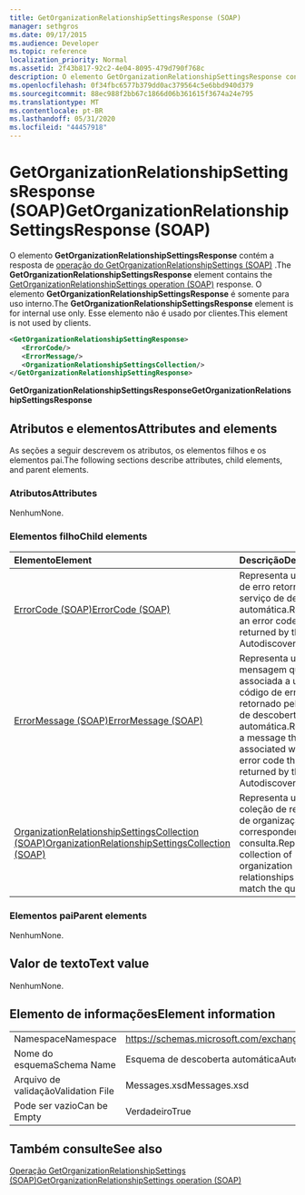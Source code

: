 ```yaml
---
title: GetOrganizationRelationshipSettingsResponse (SOAP)
manager: sethgros
ms.date: 09/17/2015
ms.audience: Developer
ms.topic: reference
localization_priority: Normal
ms.assetid: 2f43b817-92c2-4e04-8095-479d790f768c
description: O elemento GetOrganizationRelationshipSettingsResponse contém a resposta de operação do GetOrganizationRelationshipSettings (SOAP). O elemento GetOrganizationRelationshipSettingsResponse é somente para uso interno. Esse elemento não é usado por clientes.
ms.openlocfilehash: 0f34fbc6577b379dd0ac379564c5e6bbd940d379
ms.sourcegitcommit: 88ec988f2bb67c1866d06b361615f3674a24e795
ms.translationtype: MT
ms.contentlocale: pt-BR
ms.lasthandoff: 05/31/2020
ms.locfileid: "44457918"
---
```

# <a name="getorganizationrelationshipsettingsresponse-soap"></a><span data-ttu-id="b7328-105">GetOrganizationRelationshipSettingsResponse (SOAP)</span><span class="sxs-lookup"><span data-stu-id="b7328-105">GetOrganizationRelationshipSettingsResponse (SOAP)</span></span>

<span data-ttu-id="b7328-106">O elemento **GetOrganizationRelationshipSettingsResponse** contém a resposta de [operação do GetOrganizationRelationshipSettings (SOAP)](getorganizationrelationshipsettings-operation-soap.md) .</span><span class="sxs-lookup"><span data-stu-id="b7328-106">The **GetOrganizationRelationshipSettingsResponse** element contains the [GetOrganizationRelationshipSettings operation (SOAP)](getorganizationrelationshipsettings-operation-soap.md) response.</span></span> <span data-ttu-id="b7328-107">O elemento **GetOrganizationRelationshipSettingsResponse** é somente para uso interno.</span><span class="sxs-lookup"><span data-stu-id="b7328-107">The **GetOrganizationRelationshipSettingsResponse** element is for internal use only.</span></span> <span data-ttu-id="b7328-108">Esse elemento não é usado por clientes.</span><span class="sxs-lookup"><span data-stu-id="b7328-108">This element is not used by clients.</span></span> 
  
```XML
<GetOrganizationRelationshipSettingResponse>
   <ErrorCode/>
   <ErrorMessage/>
   <OrganizationRelationshipSettingsCollection/>
</GetOrganizationRelationshipSettingResponse>
```

 <span data-ttu-id="b7328-109">**GetOrganizationRelationshipSettingsResponse**</span><span class="sxs-lookup"><span data-stu-id="b7328-109">**GetOrganizationRelationshipSettingsResponse**</span></span>
## <a name="attributes-and-elements"></a><span data-ttu-id="b7328-110">Atributos e elementos</span><span class="sxs-lookup"><span data-stu-id="b7328-110">Attributes and elements</span></span>

<span data-ttu-id="b7328-111">As seções a seguir descrevem os atributos, os elementos filhos e os elementos pai.</span><span class="sxs-lookup"><span data-stu-id="b7328-111">The following sections describe attributes, child elements, and parent elements.</span></span>
  
### <a name="attributes"></a><span data-ttu-id="b7328-112">Atributos</span><span class="sxs-lookup"><span data-stu-id="b7328-112">Attributes</span></span>

<span data-ttu-id="b7328-113">Nenhum</span><span class="sxs-lookup"><span data-stu-id="b7328-113">None.</span></span>
  
### <a name="child-elements"></a><span data-ttu-id="b7328-114">Elementos filho</span><span class="sxs-lookup"><span data-stu-id="b7328-114">Child elements</span></span>

|<span data-ttu-id="b7328-115">**Elemento**</span><span class="sxs-lookup"><span data-stu-id="b7328-115">**Element**</span></span>|<span data-ttu-id="b7328-116">**Descrição**</span><span class="sxs-lookup"><span data-stu-id="b7328-116">**Description**</span></span>|
|:-----|:-----|
|[<span data-ttu-id="b7328-117">ErrorCode (SOAP)</span><span class="sxs-lookup"><span data-stu-id="b7328-117">ErrorCode (SOAP)</span></span>](errorcode-soap.md) <br/> |<span data-ttu-id="b7328-118">Representa um código de erro retornado pelo serviço de descoberta automática.</span><span class="sxs-lookup"><span data-stu-id="b7328-118">Represents an error code that is returned by the Autodiscover service.</span></span>  <br/> |
|[<span data-ttu-id="b7328-119">ErrorMessage (SOAP)</span><span class="sxs-lookup"><span data-stu-id="b7328-119">ErrorMessage (SOAP)</span></span>](errormessage-soap.md) <br/> |<span data-ttu-id="b7328-120">Representa uma mensagem que é associada a um código de erro retornado pelo serviço de descoberta automática.</span><span class="sxs-lookup"><span data-stu-id="b7328-120">Represents a message that is associated with an error code that is returned by the Autodiscover service.</span></span>  <br/> |
|[<span data-ttu-id="b7328-121">OrganizationRelationshipSettingsCollection (SOAP)</span><span class="sxs-lookup"><span data-stu-id="b7328-121">OrganizationRelationshipSettingsCollection (SOAP)</span></span>](organizationrelationshipsettingscollection-soap.md) <br/> |<span data-ttu-id="b7328-122">Representa uma coleção de relações de organização que correspondem à consulta.</span><span class="sxs-lookup"><span data-stu-id="b7328-122">Represents a collection of organization relationships that match the query.</span></span>  <br/> |
   
### <a name="parent-elements"></a><span data-ttu-id="b7328-123">Elementos pai</span><span class="sxs-lookup"><span data-stu-id="b7328-123">Parent elements</span></span>

<span data-ttu-id="b7328-124">Nenhum</span><span class="sxs-lookup"><span data-stu-id="b7328-124">None.</span></span>
  
## <a name="text-value"></a><span data-ttu-id="b7328-125">Valor de texto</span><span class="sxs-lookup"><span data-stu-id="b7328-125">Text value</span></span>

<span data-ttu-id="b7328-126">Nenhum</span><span class="sxs-lookup"><span data-stu-id="b7328-126">None.</span></span>
  
## <a name="element-information"></a><span data-ttu-id="b7328-127">Elemento de informações</span><span class="sxs-lookup"><span data-stu-id="b7328-127">Element information</span></span>

|||
|:-----|:-----|
|<span data-ttu-id="b7328-128">Namespace</span><span class="sxs-lookup"><span data-stu-id="b7328-128">Namespace</span></span>  <br/> |https://schemas.microsoft.com/exchange/2010/Autodiscover  <br/> |
|<span data-ttu-id="b7328-129">Nome do esquema</span><span class="sxs-lookup"><span data-stu-id="b7328-129">Schema Name</span></span>  <br/> |<span data-ttu-id="b7328-130">Esquema de descoberta automática</span><span class="sxs-lookup"><span data-stu-id="b7328-130">Autodiscover schema</span></span>  <br/> |
|<span data-ttu-id="b7328-131">Arquivo de validação</span><span class="sxs-lookup"><span data-stu-id="b7328-131">Validation File</span></span>  <br/> |<span data-ttu-id="b7328-132">Messages.xsd</span><span class="sxs-lookup"><span data-stu-id="b7328-132">Messages.xsd</span></span>  <br/> |
|<span data-ttu-id="b7328-133">Pode ser vazio</span><span class="sxs-lookup"><span data-stu-id="b7328-133">Can be Empty</span></span>  <br/> |<span data-ttu-id="b7328-134">Verdadeiro</span><span class="sxs-lookup"><span data-stu-id="b7328-134">True</span></span>  <br/> |
   
## <a name="see-also"></a><span data-ttu-id="b7328-135">Também consulte</span><span class="sxs-lookup"><span data-stu-id="b7328-135">See also</span></span>



[<span data-ttu-id="b7328-136">Operação GetOrganizationRelationshipSettings (SOAP)</span><span class="sxs-lookup"><span data-stu-id="b7328-136">GetOrganizationRelationshipSettings operation (SOAP)</span></span>](getorganizationrelationshipsettings-operation-soap.md)

